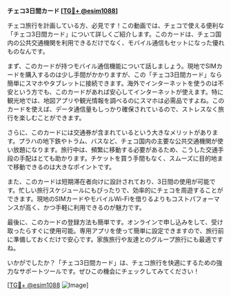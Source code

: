 **チェコ3日間カード [[TG💪+ @esim1088](https://t.me/s/esim1088)]**

チェコ旅行を計画している方、必見です！この動画では、チェコで使える便利な「チェコ3日間カード」について詳しくご紹介します。このカードは、チェコ国内の公共交通機関を利用できるだけでなく、モバイル通信もセットになった優れものなんです。

まず、このカードが持つモバイル通信機能について話しましょう。現地でSIMカードを購入するのは少し手間がかかりますが、この「チェコ3日間カード」なら簡単にスマホやタブレットに接続できます。海外でインターネットを使うのは不安という方でも、このカードがあれば安心してインターネットが使えます。特に観光地では、地図アプリや観光情報を調べるのにスマホは必需品ですよね。このカードを使えば、データ通信量もしっかり確保されているので、ストレスなく旅行を楽しむことができます。

さらに、このカードには交通券が含まれているという大きなメリットがあります。プラハの地下鉄やトラム、バスなど、チェコ国内の主要な公共交通機関が使い放題になります。旅行中は、頻繁に移動する必要があるため、こうした交通手段の手配はとても助かります。チケットを買う手間もなく、スムーズに目的地まで移動できるのは大きなポイントです。

また、このカードは短期滞在者向けに設計されており、3日間の使用が可能です。忙しい旅行スケジュールにもぴったりで、効率的にチェコを周遊することができます。現地のSIMカードやモバイルWi-Fiを借りるよりもコストパフォーマンスが高く、かつ手軽に利用できるのが魅力です。

最後に、このカードの登録方法も簡単です。オンラインで申し込みをして、受け取ったらすぐに使用可能。専用アプリを使って簡単に設定できますので、旅行前に準備しておくだけで安心です。家族旅行や友達とのグループ旅行にも最適ですね。

いかがでしたか？「チェコ3日間カード」は、チェコ旅行を快適にするための強力なサポートツールです。ぜひこの機会にチェックしてみてください！

[[TG💪+ @esim1088](https://t.me/s/esim1088) ![Image](https://i.postimg.cc/Y0z9fWf4/image.png)]